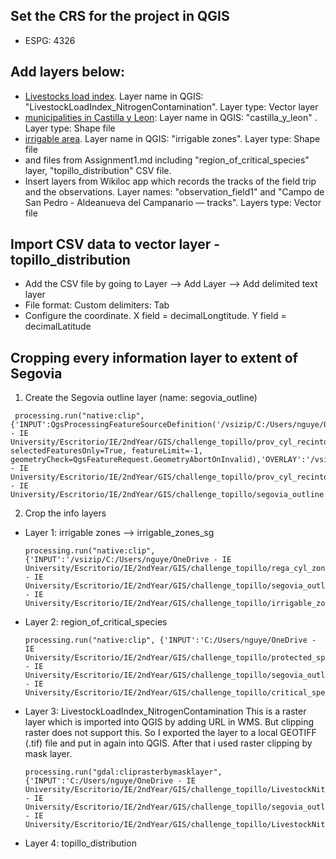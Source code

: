 ## Set the CRS for the project in QGIS
* ESPG: 4326
## Add layers below:
* [Livestocks load index](https://idecyl.jcyl.es/geonetwork/srv/eng/catalog.search#/metadata/SPAGOBCYLCITDTSEFICG). Layer name in QGIS: "LivestockLoadIndex_NitrogenContamination". Layer type: Vector layer
* [municipalities in Castilla y Leon](https://idecyl.jcyl.es/geonetwork/srv/eng/catalog.search#/metadata/SPAGOBCYLCITDTSAULPR): Layer name in QGIS: "castilla_y_leon" . Layer type: Shape file
* [irrigable area](https://idecyl.jcyl.es/geonetwork/srv/eng/catalog.search#/metadata/SPAGOBCYLAYGDTSLCRZR). Layer name in QGIS: "irrigable zones". Layer type: Shape file
* and files from Assignment1.md including "region_of_critical_species" layer, "topillo_distribution" CSV file.
* Insert layers from Wikiloc app which records the tracks of the field trip and the observations. Layer names: "observation_field1" and "Campo de San Pedro - Aldeanueva del Campanario — tracks". Layers type: Vector file
## Import CSV data to vector layer - topillo_distribution 
* Add the CSV file by going to Layer --> Add Layer --> Add delimited text layer
* File format: Custom delimiters: Tab
* Configure the coordinate. X field = decimalLongtitude. Y field = decimalLatitude

## Cropping every information layer to extent of Segovia

1. Create the Segovia outline layer (name: segovia_outline)
  ```
   processing.run("native:clip", {'INPUT':QgsProcessingFeatureSourceDefinition('/vsizip/C:/Users/nguye/OneDrive - IE     University/Escritorio/IE/2ndYear/GIS/challenge_topillo/prov_cyl_recintos.zip/prov_cyl_recintos.shp|layername=prov_cyl_recintos', selectedFeaturesOnly=True, featureLimit=-1,     geometryCheck=QgsFeatureRequest.GeometryAbortOnInvalid),'OVERLAY':'/vsizip/C:/Users/nguye/OneDrive - IE University/Escritorio/IE/2ndYear/GIS/challenge_topillo/prov_cyl_recintos.zip/prov_cyl_recintos.shp|layername=prov_cyl_recintos','OUTPUT':'C:/Users/nguye/OneDrive - IE University/Escritorio/IE/2ndYear/GIS/challenge_topillo/segovia_outline.shp'})
  ```
2. Crop the info layers
* Layer 1: irrigable zones --> irrigable_zones_sg
  ```
  processing.run("native:clip", {'INPUT':'/vsizip/C:/Users/nguye/OneDrive - IE University/Escritorio/IE/2ndYear/GIS/challenge_topillo/rega_cyl_zonas_regables_shp.zip/rega_cyl_zonas_regables.shp|layername=rega_cyl_zonas_regables','OVERLAY':'C:/Users/nguye/OneDrive - IE University/Escritorio/IE/2ndYear/GIS/challenge_topillo/segovia_outline.shp','OUTPUT':'C:/Users/nguye/OneDrive - IE University/Escritorio/IE/2ndYear/GIS/challenge_topillo/irrigable_zones_sg.shp'})
  ```
* Layer 2: region_of_critical_species
  ```
  processing.run("native:clip", {'INPUT':'C:/Users/nguye/OneDrive - IE University/Escritorio/IE/2ndYear/GIS/challenge_topillo/protected_species/ps.especies_cyl_areas_criticas.shp','OVERLAY':'C:/Users/nguye/OneDrive - IE University/Escritorio/IE/2ndYear/GIS/challenge_topillo/segovia_outline.shp','OUTPUT':'C:/Users/nguye/OneDrive - IE University/Escritorio/IE/2ndYear/GIS/challenge_topillo/critical_species_sg.shp'})
  ```
* Layer 3: LivestockLoadIndex_NitrogenContamination
This is a raster layer which is imported into QGIS by adding URL in WMS. But clipping raster does not support this. So I exported the layer to a local GEOTIFF (.tif) file and put in again into QGIS. After that i used raster clipping by mask layer.
   ```
  processing.run("gdal:cliprasterbymasklayer", {'INPUT':'C:/Users/nguye/OneDrive - IE University/Escritorio/IE/2ndYear/GIS/challenge_topillo/LivestockNitrogenContamination.tif','MASK':'C:/Users/nguye/OneDrive - IE University/Escritorio/IE/2ndYear/GIS/challenge_topillo/segovia_outline.shp','SOURCE_CRS':None,'TARGET_CRS':None,'TARGET_EXTENT':None,'NODATA':None,'ALPHA_BAND':False,'CROP_TO_CUTLINE':True,'KEEP_RESOLUTION':False,'SET_RESOLUTION':False,'X_RESOLUTION':None,'Y_RESOLUTION':None,'MULTITHREADING':False,'OPTIONS':'','DATA_TYPE':0,'EXTRA':'','OUTPUT':'C:/Users/nguye/OneDrive - IE University/Escritorio/IE/2ndYear/GIS/challenge_topillo/LivestockNitrogenContamination_sg.tif'})
  ```
* Layer 4: topillo_distribution
  ```
  
  ```
